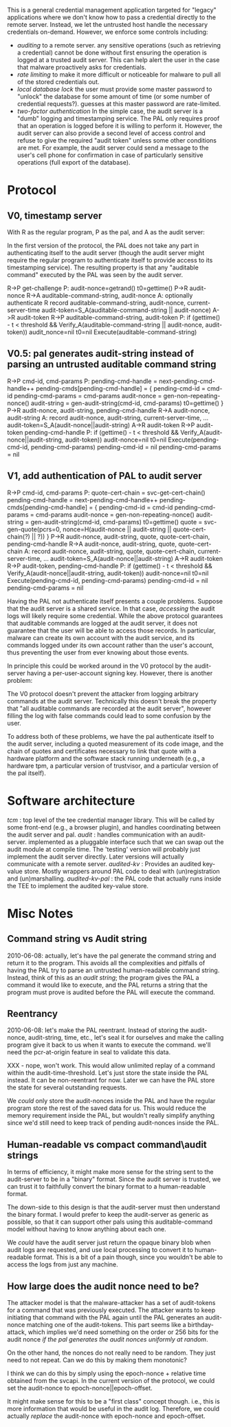 This is a general credential management application targeted for
"legacy" applications where we don't know how to pass a credential
directly to the remote server. Instead, we let the untrusted host
handle the necessary credentials on-demand. However, we enforce
some controls including:

* _auditing_ to a remote server. any sensitive operations (such as
   retrieving a credential) cannot be done without first ensuring the
   operation is logged at a trusted audit server. This can help alert
   the user in the case that malware proactively asks for credentials.
* _rate limiting_ to make it more difficult or noticeable for malware
   to pull all of the stored credentials out.
* _local database lock_ the user must provide some master password to
   "unlock" the database for some amount of time (or some number of
   credential requests?). guesses at this master password are
   rate-limited.
* _two-factor authentication_ In the simple case, the audit server is
   a "dumb" logging and timestamping service. The PAL only requires
   proof that an operation is logged before it is willing to perform
   it. However, the audit server can also provide a second level of
   access control and refuse to give the required "audit token" unless
   some other conditions are met. For example, the audit server could
   send a message to the user's cell phone for confirmation in case of
   particularly sensitive operations (full export of the database).

# Protocol

## V0, timestamp server

With R as the regular program, P as the pal, and A as the audit server:

In the first version of the protocol, the PAL does not take any part
in authenticating itself to the audit server (though the audit server
might require the regular program to authenticate itself to provide
access to its timestamping service). The resulting property is that
any "auditable command" executed by the PAL was seen by the audit
server.

R->P get-challenge
P: audit-nonce=getrand()
   t0=gettime()
P->R audit-nonce
R->A auditable-command-string, audit-nonce
A: optionally authenticate R
   record auditable-command-string, audit-nonce, current-server-time
   audit-token=S_A(auditable-command-string || audit-nonce)
A->R audit-token
R->P auditable-command-string, audit-token
P: if (gettime() - t < threshold
       && Verify_A(auditable-command-string || audit-nonce, audit-token))
       audit_nonce=nil
       t0=nil
       Execute(auditable-command-string)

## V0.5: pal generates audit-string instead of parsing an untrusted auditable command string

R->P cmd-id, cmd-params
P: pending-cmd-handle = next-pending-cmd-handle++
   pending-cmds[pending-cmd-handle] = {
      pending-cmd-id = cmd-id
      pending-cmd-params = cmd-params
      audit-nonce = gen-non-repeating-nonce()
      audit-string = gen-audit-string(cmd-id, cmd-params)
      t0=gettime()
   }
P->R audit-nonce, audit-string, pending-cmd-handle
R->A audit-nonce, audit-string
A: record audit-nonce, audit-string, current-server-time, ...
   audit-token=S_A(audit-nonce||audit-string)
A->R audit-token
R->P audit-token pending-cmd-handle
P: if (gettime() - t < threshold
       && Verify_A(audit-nonce||audit-string, audit-token))
       audit-nonce=nil
       t0=nil
       Execute(pending-cmd-id, pending-cmd-params)
       pending-cmd-id = nil
       pending-cmd-params = nil

## V1, add authentication of PAL to audit server

R->P cmd-id, cmd-params
P: quote-cert-chain = svc-get-cert-chain()
   pending-cmd-handle = next-pending-cmd-handle++
   pending-cmds[pending-cmd-handle] = {
      pending-cmd-id = cmd-id
      pending-cmd-params = cmd-params
      audit-nonce = gen-non-repeating-nonce()
      audit-string = gen-audit-string(cmd-id, cmd-params)
      t0=gettime()
      quote = svc-gen-quote(pcrs=0, nonce=H(audit-nonce || audit-string || quote-cert-chain(?) || ?))
   }
P->R audit-nonce, audit-string, quote, quote-cert-chain, pending-cmd-handle
R->A audit-nonce, audit-string, quote, quote-cert-chain
A: record audit-nonce, audit-string, quote, quote-cert-chain, current-server-time, ...
   audit-token=S_A(audit-nonce||audit-string)
A->R audit-token
R->P audit-token, pending-cmd-handle
P: if (gettime() - t < threshold
       && Verify_A(audit-nonce||audit-string, audit-token))
       audit-nonce=nil
       t0=nil
       Execute(pending-cmd-id, pending-cmd-params)
       pending-cmd-id = nil
       pending-cmd-params = nil

Having the PAL not authenticate itself presents a couple
problems. Suppose that the audit server is a shared service. In that
case, *accessing* the audit logs will likely require some
credential. While the above protocol guarantees that auditable
commands are logged at the audit server, it does not guarantee that
the user will be able to access those records. In particular, malware
can create its own account with the audit service, and its commands
logged under its own account rather than the user's account, thus
preventing the user from ever knowing about those events.

In principle this could be worked around in the V0 protocol by the
audit-server having a per-user-account signing key. However, there is
another problem:

The V0 protocol doesn't prevent the attacker from logging arbitrary
commands at the audit server. Technically this doesn't break the
property that "all auditable commands are recorded at the audit
server", however filling the log with false commands could lead to
some confusion by the user.

To address both of these problems, we have the pal authenticate itself
to the audit server, including a quoted measurement of its code image,
and the chain of quotes and certificates necessary to link that quote
with a hardware platform and the software stack running underneath
(e.g., a hardware tpm, a particular version of trustvisor, and a
particular version of the pal itself).

# Software architecture

_tcm_   : top level of the tee credential manager library. This will
          be called by some front-end (e.g., a browser plugin),
          and handles coordinating between the audit server and pal.
_audit_ : handles communication with an audit-server. implemented as a
          pluggable interface such that we can swap out the audit
          module at compile time. The 'testing' version will probably
          just implement the audit server directly. Later versions will
          actually communicate with a remote server.
_audited-kv_ : Provides an audited key-value store. Mostly wrappers
          around PAL code to deal with (un)registration and (un)marshalling.
_audited-kv-pal_ : the PAL code that actually runs inside the TEE
          to implement the audited key-value store.

# Misc Notes

## Command string vs Audit string

2010-06-08: actually, let's have the pal generate the command string
and return it to the program. This avoids all the complexities and
pitfalls of having the PAL try to parse an untrusted human-readable
command string. Instead, think of this as an *audit string*; the
program gives the PAL a command it would like to execute, and the PAL
returns a string that the program must prove is audited before the PAL
will execute the command.

## Reentrancy

2010-06-08: let's make the PAL reentrant. Instead of storing the
audit-nonce, audit-string, time, etc., let's seal it for ourselves and
make the calling program give it back to us when it wants to execute
the command. we'll need the pcr-at-origin feature in seal to validate
this data. 

XXX - nope, won't work. This would allow unlimited replay of a command
within the audit-time-threshold. Let's just store the state inside the
PAL instead. It can be non-reentrant for now. Later we can have the
PAL store the state for several outstanding requests.

We *could* only store the audit-nonces inside the PAL and have the
regular program store the rest of the saved data for us. This would
reduce the memory requirement inside the PAL, but wouldn't really
simplify anything since we'd still need to keep track of pending
audit-nonces inside the PAL.

## Human-readable vs compact command\audit strings

In terms of efficiency, it might make more sense for the string sent
to the audit-server to be in a "binary" format. Since the audit server
is trusted, we can trust it to faithfully convert the binary format to
a human-readable format.

The down-side to this design is that the audit-server must then
understand the binary format. I would prefer to keep the audit-server
as generic as possible, so that it can support other pals using this
auditable-command model without having to know anything about each
one.

We *could* have the audit server just return the opaque binary blob
when audit logs are requested, and use local processing to convert it
to human-readable format. This is a bit of a pain though, since you
wouldn't be able to access the logs from just any machine.

## How large does the audit nonce need to be?

The attacker model is that the malware-attacker has a set of
audit-tokens for a command that was previously executed. The attacker
wants to keep initiating that command with the PAL again until the PAL
generates an audit-nonce matching one of the audit-tokens. This part
seems like a birthday-attack, which implies we'd need something on the
order or 256 bits for the audit nonce _if the pal generates the audit
nonces uniformly at random_.

On the other hand, the nonces do not really need to be random. They
just need to not repeat. Can we do this by making them monotonic?

I think we can do this by simply using the epoch-nonce + relative time
obtained from the svcapi. In the current version of the protocol, we
could set the audit-nonce to epoch-nonce||epoch-offset.

It might make sense for this to be a "first class" concept
though. i.e., this is more information that would be useful in the
audit log. Therefore, we could actually _replace_ the audit-nonce with
epoch-nonce and epoch-offset.
